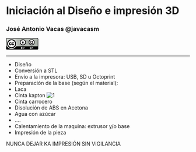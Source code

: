 # Iniciación al Diseño e impresión 3D


### José Antonio Vacas @javacasm
![CCbySA](images/CCbySQ_88x31.png)

* * *
* Diseño
* Conversión a STL
* Envío a la impresora: USB, SD u Octoprint
* Preparación de la base (según el material(:
 * Laca
 * Cinta kapton
![1]( https://www.spainphone.com/images/productos/cintakapton2.jpg)
 * Cinta carrocero
 * Disolución de ABS en Acetona
 * Agua con azúcar
 * ….
* Calentamiento de la maquina: extrusor y/o base
* Impresión de la pieza

NUNCA DEJAR KA IMPRESIÓN SIN VIGILANCIA
